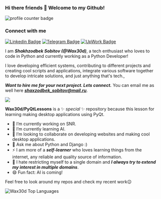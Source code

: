 ### Hi there friends 👋 Welcome to my Github!

<img src="https://komarev.com/ghpvc/?username=Wax30d" alt="profile counter badge" />

### Connect with me
[![Linkedin Badge](https://img.shields.io/badge/-Wax30d-blue?logo=Linkedin&logoColor=white&link=https://www.linkedin.com/in/Wax30d/)](https://www.linkedin.com/in/Wax30d/)
[![Telegram Badge](https://img.shields.io/badge/-Wax30d-blue?logo=telegram&logoColor=white&link=https://t.me/Wax30d)](https://t.me/Wax30d)
[![UpWork Badge](https://img.shields.io/badge/-Wax30d-green?logo=upwork&logoColor=white&link=https://www.upwork.com/freelancers/~0106c98e8bdcff0adf)](https://www.upwork.com/freelancers/~0106c98e8bdcff0adf)


I am ***Shakhzodbek Sobitov (@Wax30d)***, a tech enthusiast who loves to code in Python and currently working as a Python Developer!

I love developing efficient systems, contributing to different projects and creating cool scripts and applications, integrate various software together to develop intricate solutions, and just anything that's tech.,


***Want to hire me for your next project. Lets connect.***
You can email me as well here ***shaxzodbek_sobitov@mail.ru***.


<img src="https://github-readme-stats.vercel.app/api?username=Wax30d&show_icons=true&theme=tokyonight" />


**Wax30d/PyQtLessons** is a ✨ _special_ ✨ repository because this lesson for learning making desktop applications using PyQt.


- 🔭 I’m currently working on SNR.
- 🌱 I’m currently learning AI.
- 👯 I’m looking to collaborate on developing websites and making cool desktop applications.
- 💬 Ask me about Python and Django :)
- :zap: I am more of a ***self-learner*** who loves learning things from the internet, any reliable and quality source of information.
- :open_hands: I hate restricting myself to a single domain and ***I always try to extend my interest in multiple domains***.
- 😄 Fun fact: AI is coming!



Feel free to look around my repos and check my recent work😉
  

<img src="https://github-readme-stats.vercel.app/api/top-langs/?username=Wax30d&layout=compact" alt='Wax30d Top Languages' align="center" />
